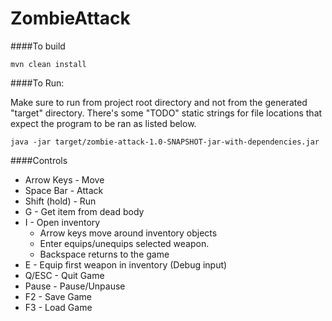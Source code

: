 # ZombieAttack

####To build
```
mvn clean install
```

####To Run:

Make sure to run from project root directory and not from the generated "target" directory. 
There's some "TODO" static strings for file locations that expect the program to be ran as listed below.
```
java -jar target/zombie-attack-1.0-SNAPSHOT-jar-with-dependencies.jar 
``` 

####Controls
* Arrow Keys - Move 
* Space Bar - Attack
* Shift (hold) - Run
* G - Get item from dead body
* I - Open inventory
    * Arrow keys move around inventory objects
    * Enter equips/unequips selected weapon.
    * Backspace returns to the game
* E - Equip first weapon in inventory (Debug input)
* Q/ESC - Quit Game    
* Pause - Pause/Unpause
* F2 - Save Game
* F3 - Load Game
    
